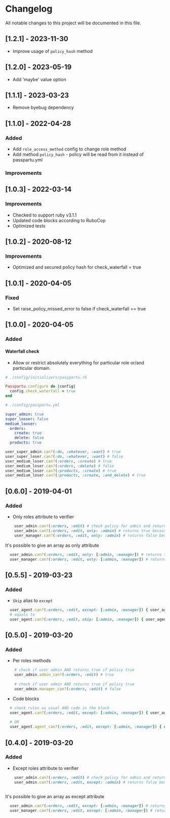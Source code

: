 # Changelog

All notable changes to this project will be documented in this file.

## [1.2.1] - 2023-11-30

- Improve usage of `policy_hash` method

## [1.2.0] - 2023-05-19

- Add 'maybe' value option

## [1.1.1] - 2023-03-23

- Remove byebug dependency

## [1.1.0] - 2022-04-28

### Added

- Add `role_access_method` config to change role method
- Add method `policy_hash` - policy will be read from it instead of passpartu.yml

### Improvements

## [1.0.3] - 2022-03-14

### Improvements

- Checked to support ruby v3.1.1
- Updated code blocks according to RuboCop
- Optimized tests

## [1.0.2] - 2020-08-12

### Improvements

- Optimized and secured policy hash for check_waterfall = true

## [1.0.1] - 2020-04-05

### Fixed

- Set raise_policy_missed_error to false if check_waterfall == true

## [1.0.0] - 2020-04-05

### Added

#### Waterfall check

- Allow or restrict absolutely everything for particular role or/and particular domain.

```ruby
# ./config/initializers/passpartu.rb

Passpartu.configure do |config|
  config.check_waterfall = true
end
```

```yml
# ./config/passpartu.yml

super_admin: true
super_looser: false
medium_looser:
  orders:
    create: true
    delete: false
  products: true
```

```ruby
user_super_admin.can?(:do, :whatever, :want) # true
user_super_loser.can?(:do, :whatever, :want) # false
user_medium_loser.can?(:orders, :create) # true
user_medium_loser.can?(:orders, :delete) # false
user_medium_loser.can?(:products, :create) # true
user_medium_loser.can?(:products, :create, :and_delete) # true
```

## [0.6.0] - 2019-04-01

### Added

- Only roles attribute to verifier

```ruby
    user_admin.can?(:orders, :edit) # check policy for admin and returns true if policy true
    user_admin.can?(:orders, :edit, only: :admin) # returns true because the user is an admin and we included only admin
    user_manager.can?(:orders, :edit, only: :admin) # returns false because user is manager and we included only admin
```

It's possible to give an array as only attribute

```ruby
  user_admin.can?(:orders, :edit, only: [:admin, :manager]) # returns true
  user_manager.can?(:orders, :edit, only: [:admin, :manager]) # returns true
```

## [0.5.5] - 2019-03-23

### Added

- `Skip` alias to `except`

```ruby
  user_agent.can?(:orders, :edit, except: [:admin, :manager]) { user_agent.orders.include?(order) }
  # equals to
  user_agent.can?(:orders, :edit, skip: [:admin, :manager]) { user_agent.orders.include?(order) }
```

## [0.5.0] - 2019-03-20

### Added

- Per roles methods

```ruby
    # check if user admin AND returns true if policy true
    user_admin.admin_can?(:orders, :edit) # true
    
    # check if user admin AND returns true if policy true
    user_admin.manager_can?(:orders, :edit) # false
```

- Code blocks

```ruby
  # check rules as usual AND code in the block   
  user_agent.can?(:orders, :edit, except: [:admin, :manager]) { user_agent.orders.include?(order) }
  
  # OR   
  user_agent.agent_can?(:orders, :edit, except: [:admin, :manager]) { user_agent.orders.include?(order) }
```

## [0.4.0] - 2019-03-20

### Added

- Except roles attribute to verifier

```ruby
    user_admin.can?(:orders, :edit) # check policy for admin and returns true if policy true
    user_admin.can?(:orders, :edit, except: :admin) # returns false because user is admin and we excluded admin
    
```

It's possible to give an array as except attribute

```ruby
  user_admin.can?(:orders, :edit, except: [:admin, :manager]) # returns false
  user_manager.can?(:orders, :edit, except: [:admin, :manager]) # returns false
```
